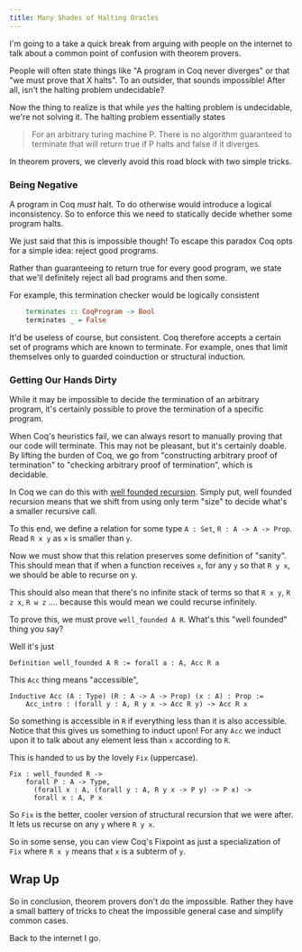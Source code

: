 ```yaml
---
title: Many Shades of Halting Oracles
---
```


I'm going to a take a quick break from arguing with people on the
internet to talk about a common point of confusion with theorem
provers.

People will often state things like "A program in Coq never
diverges" or that "we must prove that X halts". To an outsider, that
sounds impossible! After all, isn't the halting problem undecidable?

Now the thing to realize is that while *yes* the halting problem is
undecidable, we're not solving it. The halting problem essentially
states

> For an arbitrary turing machine P. There is no algorithm guaranteed
> to terminate that will return true if P halts and false if it
> diverges.

In theorem provers, we cleverly avoid this road block with two simple
tricks.

### Being Negative

A program in Coq *must* halt. To do otherwise would introduce a
logical inconsistency. So to enforce this we need to statically decide
whether some program halts.

We just said that this is impossible though! To escape this paradox
Coq opts for a simple idea: reject good programs.

Rather than guaranteeing to return true for every good program, we
state that we'll definitely reject all bad programs and then some.

For example, this termination checker would be logically consistent

``` haskell
    terminates :: CoqProgram -> Bool
    terminates _ = False
```

It'd be useless of course, but consistent. Coq therefore accepts a
certain set of programs which are known to terminate. For example,
ones that limit themselves only to guarded coinduction or structural
induction.

### Getting Our Hands Dirty

While it may be impossible to decide the termination of an arbitrary program,
it's certainly possible to prove the termination of a specific
program.

When Coq's heuristics fail, we can always resort to manually proving
that our code will terminate. This may not be pleasant, but it's
certainly doable. By lifting the burden of Coq, we go from
"constructing arbitrary proof of termination" to "checking arbitrary
proof of termination", which is decidable.

In Coq we can do this with
[well founded recursion](http://adam.chlipala.net/cpdt/html/GeneralRec.html). Simply
put, well founded recursion means that we shift from using only term
"size" to decide what's a smaller recursive call.

To this end, we define a relation for some type `A : Set`,
`R : A -> A -> Prop`. Read `R x y` as `x` is smaller than `y`.

Now we must show that this relation preserves some definition of
"sanity". This should mean that if when a function receives `x`, for
any `y` so that `R y x`, we should be able to recurse on y.

This should also mean that there's no infinite stack of terms so that
`R x y`, `R z x`, `R w z` .... because this would mean we could
recurse infinitely.

To prove this, we must prove `well_founded A R`. What's this "well
founded" thing you say?

Well it's just

    Definition well_founded A R := forall a : A, Acc R a

This `Acc` thing means "accessible",

    Inductive Acc (A : Type) (R : A -> A -> Prop) (x : A) : Prop :=
        Acc_intro : (forall y : A, R y x -> Acc R y) -> Acc R x

So something is accessible in `R` if everything less than it is also
accessible. Notice that this gives us something to induct upon! For
any `Acc` we induct upon it to talk about any element less than `x`
according to `R`.

This is handed to us by the lovely `Fix` (uppercase).

    Fix : well_founded R ->
        forall P : A -> Type,
          (forall x : A, (forall y : A, R y x -> P y) -> P x) ->
          forall x : A, P x

So `Fix` is the better, cooler version of structural recursion that we
were after. It lets us recurse on any `y` where `R y x`.

So in some sense, you can view Coq's Fixpoint as just a specialization
of `Fix` where `R x y` means that `x` is a subterm of `y`.

## Wrap Up

So in conclusion, theorem provers don't do the impossible. Rather they
have a small battery of tricks to cheat the impossible general case
and simplify common cases.

Back to the internet I go.
